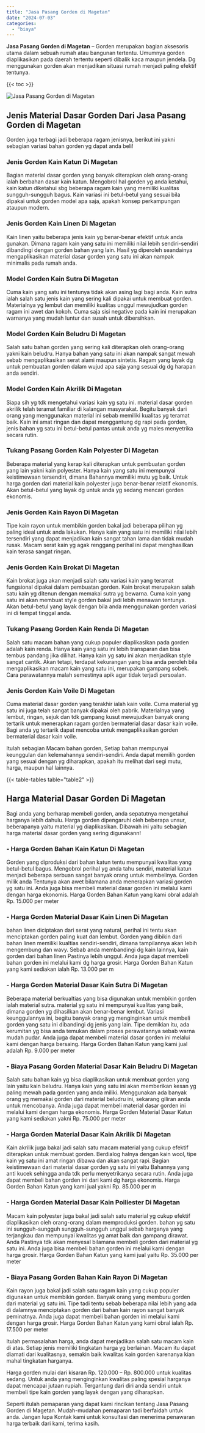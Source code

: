 ```yaml
---
title: "Jasa Pasang Gorden di Magetan"
date: "2024-07-03"
categories: 
  - "biaya"
---
```


**Jasa Pasang Gorden di Magetan** – Gorden merupakan bagian aksesoris utama dalam sebuah rumah atau bangunan tertentu. Umumnya gorden diaplikasikan pada daerah tertentu seperti dibalik kaca maupun jendela. Dg menggunakan gorden akan menjadikan situasi rumah menjadi paling efektif tentunya.

{{< toc >}}

![Jasa Pasang Gorden di Magetan](/images/pasang-gorden-murah31.png)

## Jenis Material Dasar Gorden Dari Jasa Pasang Gorden di Magetan

Gorden juga terbagi jadi beberapa ragam jenisnya, berikut ini yakni sebagian variasi bahan gorden yg dapat anda beli!

### Jenis Gorden Kain Katun Di Magetan

Bagian material dasar gorden yang banyak diterapkan oleh orang-orang ialah berbahan dasar kain katun. Mengobrol hal gorden yg anda ketahui, kain katun diketahui sbg beberapa ragam kain yang memiliki kualitas sungguh-sungguh bagus. Kain variasi ini betul-betul yang sesuai bila dipakai untuk gorden model apa saja, apakah konsep perkampungan ataupun modern.

### Jenis Gorden Kain Linen Di Magetan

Kain linen yaitu beberapa jenis kain yg benar-benar efektif untuk anda gunakan. Dimana ragam kain yang satu ini memiliki nilai lebih sendiri-sendiri dibandingi dengan gorden bahan yang lain. Hasil yg diperoleh seandainya mengaplikasikan material dasar gorden yang satu ini akan nampak minimalis pada rumah anda.

### Model Gorden Kain Sutra Di Magetan

Cuma kain yang satu ini tentunya tidak akan asing lagi bagi anda. Kain sutra ialah salah satu jenis kain yang sering kali dipakai untuk membuat gorden. Materialnya yg lembut dan memiliki kualitas unggul mewujudkan gorden ragam ini awet dan kokoh. Cuma saja sisi negative pada kain ini merupakan warnanya yang mudah luntur dan susah untuk dibersihkan.

### Model Gorden Kain Beludru Di Magetan

Salah satu bahan gorden yang sering kali diterapkan oleh orang-orang yakni kain beludru. Hanya bahan yang satu ini akan nampak sangat mewah sebab mengaplikasikan serat alami maupun sintetis. Ragam yang layak dg untuk pembuatan gorden dalam wujud apa saja yang sesuai dg dg harapan anda sendiri.

### Model Gorden Kain Akrilik Di Magetan

Siapa sih yg tdk mengetahui variasi kain yg satu ini. material dasar gorden akrilik telah teramat familiar di kalangan masyarakat. Begitu banyak dari orang yang menggunakan material ini sebab memiliki kualitas yg teramat baik. Kain ini amat ringan dan dapat menggantung dg rapi pada gorden, jenis bahan yg satu ini betul-betul pantas untuk anda yg males menyetrika secara rutin.

### Tukang Pasang Gorden Kain Polyester Di Magetan

Beberapa material yang kerap kali diterapkan untuk pembuatan gorden yang lain yakni kain polyester. Hanya kain yang satu ini mempunyai keistimewaan tersendiri, dimana Bahannya memiliki mutu yg baik. Untuk harga gorden dari material kain polyester juga benar-benar relatif ekonomis. Akan betul-betul yang layak dg untuk anda yg sedang mencari gorden ekonomis.

### Jenis Gorden Kain Rayon Di Magetan

Tipe kain rayon untuk membikin gorden bakal jadi beberapa pilihan yg paling ideal untuk anda lakukan. Hanya kain yang satu ini memiliki nilai lebih tersendiri yang dapat menjadikan kain sangat tahan lama dan tidak mudah rusak. Macam serat kain yg agak renggang perihal ini dapat menghasilkan kain terasa sangat ringan.

### Jenis Gorden Kain Brokat Di Magetan

Kain brokat juga akan menjadi salah satu variasi kain yang teramat fungsional dipakai dalam pembuatan gorden. Kain brokat merupakan salah satu kain yg ditenun dengan memakai sutra yg bewarna. Cuma kain yang satu ini akan membuat style gorden bakal jadi lebih menawan tentunya. Akan betul-betul yang layak dengan bila anda menggunakan gorden variasi ini di tempat tinggal anda.

### Tukang Pasang Gorden Kain Renda Di Magetan

Salah satu macam bahan yang cukup populer diaplikasikan pada gorden adalah kain renda. Hanya kain yang satu ini lebih transparan dan bisa tembus pandang jika dilihat. Hanya kain yg satu ini akan menjadikan style sangat cantik. Akan tetapi, terdapat kekurangan yang bisa anda peroleh bila mengaplikasikan macam kain yang satu ini, merupakan gampang sobek. Cara perawatannya malah semestinya apik agar tidak terjadi persoalan.

### Jenis Gorden Kain Voile Di Magetan

Cuma material dasar gorden yang terakhir ialah kain voile. Cuma material yg satu ini juga telah sangat banyak dipakai oleh pabrik. Materialnya yang lembut, ringan, sejuk dan tdk gampang kusut mewujudkan banyak orang tertarik untuk menerapkan ragam gorden bermaterial dasar dasar kain voile. Bagi anda yg tertarik dapat mencoba untuk mengaplikasikan gorden bermaterial dasar kain voile.

Itulah sebagian Macam bahan gorden, Setiap bahan mempunyai keunggulan dan kelemahannya sendiri-sendiri. Anda dapat memilih gorden yang sesuai dengan yg diharapkan, apakah itu melihat dari segi mutu, harga, maupun hal lainnya.

{{< table-tables table="table2" >}}

## Harga Material Dasar Gorden Di Magetan

Bagi anda yang berharap membeli gorden, anda sepatutnya mengetahui harganya lebih dahulu. Harga gorden dipengaruhi oleh beberapa unsur, beberapanya yaitu material yg diaplikasikan. Dibawah ini yaitu sebagian harga material dasar gorden yang sering digunakann!

### \- Harga Gorden Bahan Kain Katun Di Magetan

Gorden yang diproduksi dari bahan katun tentu mempunyai kwalitas yang betul-betul bagus. Mengobrol perihal yg anda tahu sendiri, material katun menjadi beberapa serbuan sangat banyak orang untuk membelinya. Gorden milik anda Tentunya akan awet bilamana anda menerapkan variasi gorden yg satu ini. Anda juga bisa membeli material dasar gorden ini melalui kami dengan harga ekonomis. Harga Gorden Bahan Katun yang kami obral adalah Rp. 15.000 per meter

### \- Harga Gorden Material Dasar Kain Linen Di Magetan

bahan linen diciptakan dari serat yang natural, perihal ini tentu akan menciptakan gorden paling kuat dan lembut. Gorden yang dibikin dari bahan linen memiliki kualtias sendiri-sendiri, dimana tampilannya akan lebih mengembung dan wavy. Sebab anda membandingi dg kain lainnya, kain gorden dari bahan linen Pastinya lebih unggul. Anda juga dapat membeli bahan gorden ini melalui kami dg harga grosir. Harga Gorden Bahan Katun yang kami sediakan ialah Rp. 13.000 per m

### \- Harga Gorden Material Dasar Kain Sutra Di Magetan

Beberapa material berkualtias yang bisa digunakan untuk membikin gorden ialah material sutra. material yg satu ini mempunyai kualitas yang baik, dimana gorden yg dihasilkan akan benar-benar lembut. Variasi keunggulannya ini, begitu banyak orang yg menginginkan untuk membeli gorden yang satu ini dibandingi dg jenis yang lain. Tipe demikian itu, ada kerumitan yg bisa anda temukan dalam proses perawatannya sebab warna mudah pudar. Anda juga dapat membeli material dasar gorden ini melalui kami dengan harga bersaing. Harga Gorden Bahan Katun yang kami jual adalah Rp. 9.000 per meter

### \- Biaya Pasang Gorden Material Dasar Kain Beludru Di Magetan

Salah satu bahan kain yg bisa diaplikasikan untuk membuat gorden yang lain yaitu kain beludru. Hanya kain yang satu ini akan memberikan kesan yg paling mewah pada gorden yang anda miliki. Menggunakan ada banyak orang yg memakai gorden dari material beludru ini, sekarang giliran anda untuk mencobanya. Anda juga dapat membeli material dasar gorden ini melalui kami dengan harga ekonomis. Harga Gorden Material Dasar Katun yang kami sediakan yakni Rp. 75.000 per meter

### \- Harga Gorden Material Dasar Kain Akrilik Di Magetan

Kain akrilik juga bakal jadi salah satu macam material yang cukup efektif diterapkan untuk membuat gorden. Berdialog halnya dengan kain wool, tipe kain yg satu ini amat ringan dibawa dan akan sangat rapi. Bagian keistimewaan dari material dasar gorden yg satu ini yaitu Bahannya yang anti kucek sehingga anda tdk perlu menyetrikanya secara rutin. Anda juga dapat membeli bahan gorden ini dari kami dg harga ekonomis. Harga Gorden Bahan Katun yang kami jual yakni Rp. 85.000 per m

### \- Harga Gorden Material Dasar Kain Poiliester Di Magetan

Macam kain polyester juga bakal jadi salah satu material yg cukup efektif diaplikasikan oleh orang-orang dalam memproduksi gorden. bahan yg satu ini sungguh-sungguh sungguh-sungguh unggul sebab harganya yang terjangkau dan mempunyai kwalitas yg amat baik dan gampang dirawat. Anda Pastinya tdk akan menyesal bilamana membeli gorden dari material yg satu ini. Anda juga bisa membeli bahan gorden ini melalui kami dengan harga grosir. Harga Gorden Bahan Katun yang kami jual yaitu Rp. 35.000 per meter

### \- Biaya Pasang Gorden Bahan Kain Rayon Di Magetan

Kain rayon juga bakal jadi salah satu ragam kain yang cukup populer digunakan untuk membikin gorden. Banyak orang yang memburu gorden dari material yg satu ini. Tipe tadi tentu sebab beberapa nilai lebih yang ada di dalamnya menciptakan gorden dari bahan kain rayon sangat banyak peminatnya. Anda juga dapat membeli bahan gorden ini melalui kami dengan harga grosir. Harga Gorden Bahan Katun yang kami obral ialah Rp. 17.500 per meter

Itulah permasalahan harga, anda dapat menjadikan salah satu macam kain di atas. Setiap jenis memiliki tingkatan harga yg berlainan. Macam itu dapat diamati dari kualitasnya, semakin baik kwalitas kain gorden karenanya kian mahal tingkatan harganya.

Harga gorden mulai dari kisaran Rp. 120.000 – Rp. 800.000 untuk kualitas sedang. Untuk anda yang menginginkan kwalitas paling spesial harganya dapat mencapai jutaan rupiah. Tergantung dari diri anda sendiri untuk membeli tipe kain gorden yang layak dengan yang diharapkan.

Seperti itulah pemaparan yang dapat kami rincikan tentang Jasa Pasang Gorden di Magetan. Mudah-mudahan pemaparan tadi berfaidah untuk anda. Jangan lupa Kontak kami untuk konsultasi dan menerima penawaran harga terbaik dari kami, terima kasih.
